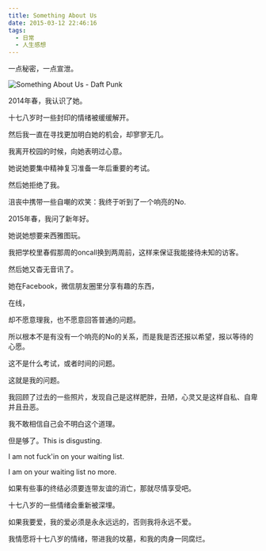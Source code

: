 ```yaml
---
title: Something About Us
date: 2015-03-12 22:46:16
tags:
  - 日常
  - 人生感想
---
```

一点秘密，一点宣泄。

<!--more-->

![Something About Us - Daft Punk](/images/something-about-us.png)

2014年春，我认识了她。

十七八岁时一些封印的情绪被缓缓解开。

然后我一直在寻找更加明白她的机会，却寥寥无几。

我离开校园的时候，向她表明过心意。

她说她要集中精神复习准备一年后重要的考试。

然后她拒绝了我。

沮丧中携带一些自嘲的欢笑：我终于听到了一个响亮的No.

2015年春，我问了新年好。

她说她想要来西雅图玩。

我把学校里春假那周的oncall换到两周前，这样来保证我能接待未知的访客。

然后她又杳无音讯了。

她在Facebook，微信朋友圈里分享有趣的东西，

在线，

却不愿意理我，也不愿意回答普通的问题。

所以根本不是有没有一个响亮的No的关系，而是我是否还报以希望，报以等待的心愿。

这不是什么考试，或者时间的问题。

这就是我的问题。

我回顾了过去的一些照片，发现自己是这样肥胖，丑陋，心灵又是这样自私、自卑并且丑恶。

我不敢相信自己会不明白这个道理。

但是够了。This is disgusting.

I am not fuck'in on your waiting list.

I am on your waiting list no more.

如果有些事的终结必须要连带友谊的消亡，那就尽情享受吧。

十七八岁的一些情绪会重新被深埋。

如果我要爱，我的爱必须是永永远远的，否则我将永远不爱。

我情愿将十七八岁的情绪，带进我的坟墓，和我的肉身一同腐烂。
